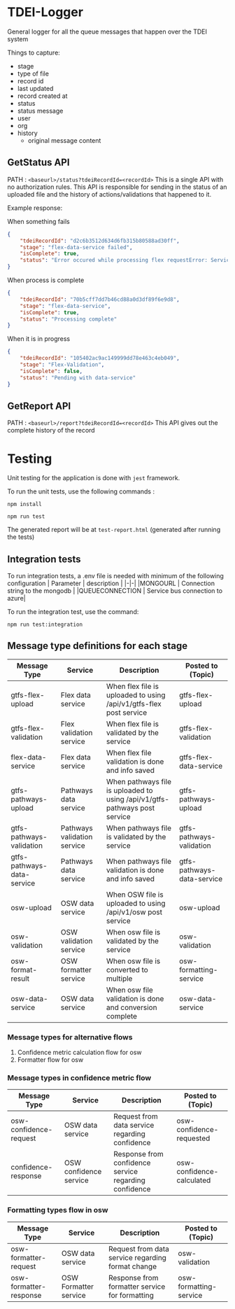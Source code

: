 # TDEI-Logger
General logger for all the queue messages that happen over the TDEI system


Things to capture:

- stage
- type of file
- record id
- last updated
- record created at
- status
- status message
- user
- org
- history
    - original message content


## GetStatus API
PATH : `<baseurl>/status?tdeiRecordId=<recordId>`
This is a single API with no authorization rules. This API is responsible for sending in the status of an uploaded file
and the history of actions/validations that happened to it.

Example response:

When something fails
```json
{
    "tdeiRecordId": "d2c6b3512d634d6fb315b80588ad30ff",
    "stage": "flex-data-service failed",
    "isComplete": true,
    "status": "Error occured while processing flex requestError: Service id not found or inactive."
}
```
When process is complete
```json
{
    "tdeiRecordId": "70b5cff7dd7b46cd88a0d3df89f6e9d8",
    "stage": "flex-data-service",
    "isComplete": true,
    "status": "Processing complete"
}
```
When it is in progress
```json
{
    "tdeiRecordId": "105402ac9ac149999dd78e463c4eb049",
    "stage": "Flex-Validation",
    "isComplete": false,
    "status": "Pending with data-service"
}
```

## GetReport API
PATH : `<baseurl>/report?tdeiRecordId=<recordId>`
This API gives out the complete history of the record

# Testing
Unit testing for the application is done with `jest` framework.

To run the unit tests, use the following commands :

`npm install`

`npm run test`


The generated report will be at `test-report.html` (generated after running the tests)

## Integration tests
To run integration tests, a .env file is needed with minimum of the following configuration
| Parameter | description |
|-|-|
|MONGOURL | Connection string to the mongodb |
|QUEUECONNECTION | Service bus connection to azure|

To run the integration test, use the command:

`npm run test:integration`


## Message type definitions for each stage

| Message Type | Service | Description | Posted to (Topic) |
|-|-|-|-|
| gtfs-flex-upload | Flex data service | When flex file is uploaded to using /api/v1/gtfs-flex post service | gtfs-flex-upload |
| gtfs-flex-validation | Flex validation service | When flex file is validated by the service | gtfs-flex-validation |
| flex-data-service | Flex data service | When flex file validation is done and info saved | gtfs-flex-data-service|
| gtfs-pathways-upload | Pathways data service | When pathways file is uploaded to using /api/v1/gtfs-pathways post service | gtfs-pathways-upload |
| gtfs-pathways-validation | Pathways validation service | When pathways file is validated by the service | gtfs-pathways-validation |
| gtfs-pathways-data-service | Pathways data service | When pathways file validation is done and info saved | gtfs-pathways-data-service|
| osw-upload | OSW data service | When OSW file is uploaded to using /api/v1/osw post service | osw-upload |
| osw-validation | OSW validation service | When osw file is validated by the service | osw-validation |
| osw-format-result | OSW formatter service | When osw file is converted to multiple | osw-formatting-service|
| osw-data-service | OSW data service | When osw file validation is done and conversion complete | osw-data-service|


### Message types for alternative flows

1. Confidence metric calculation flow for osw
2. Formatter flow for osw

### Message types in confidence metric flow

| Message Type | Service | Description | Posted to (Topic) |
|-|-|-|-|
| osw-confidence-request | OSW data service | Request from data service regarding confidence | osw-confidence-requested |
| confidence-response | OSW confidence service | Response from confidence service regarding confidence | osw-confidence-calculated |


### Formatting types flow in osw 

| Message Type | Service | Description | Posted to (Topic) |
|-|-|-|-|
| osw-formatter-request | OSW data service | Request from data service regarding format change | osw-validation |
| osw-formatter-response | OSW Formatter service | Response from formatter service for formatting | osw-formatting-service |


